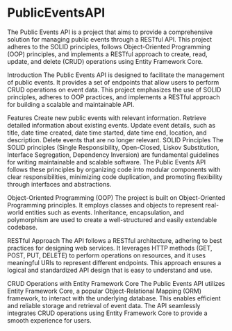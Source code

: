 # PublicEventsAPI
The Public Events API is a project that aims to provide a comprehensive solution for managing public events through a RESTful API. This project adheres to the SOLID principles, follows Object-Oriented Programming (OOP) principles, and implements a RESTful approach to create, read, update, and delete (CRUD) operations using Entity Framework Core.

Introduction
The Public Events API is designed to facilitate the management of public events. It provides a set of endpoints that allow users to perform CRUD operations on event data. This project emphasizes the use of SOLID principles, adheres to OOP practices, and implements a RESTful approach for building a scalable and maintainable API.

Features
Create new public events with relevant information.
Retrieve detailed information about existing events.
Update event details, such as title, date time created, date time started, date time end, location, and description.
Delete events that are no longer relevant.
SOLID Principles
The SOLID principles (Single Responsibility, Open-Closed, Liskov Substitution, Interface Segregation, Dependency Inversion) are fundamental guidelines for writing maintainable and scalable software. The Public Events API follows these principles by organizing code into modular components with clear responsibilities, minimizing code duplication, and promoting flexibility through interfaces and abstractions.

Object-Oriented Programming (OOP)
The project is built on Object-Oriented Programming principles. It employs classes and objects to represent real-world entities such as events. Inheritance, encapsulation, and polymorphism are used to create a well-structured and easily extendable codebase.

RESTful Approach
The API follows a RESTful architecture, adhering to best practices for designing web services. It leverages HTTP methods (GET, POST, PUT, DELETE) to perform operations on resources, and it uses meaningful URIs to represent different endpoints. This approach ensures a logical and standardized API design that is easy to understand and use.

CRUD Operations with Entity Framework Core
The Public Events API utilizes Entity Framework Core, a popular Object-Relational Mapping (ORM) framework, to interact with the underlying database. This enables efficient and reliable storage and retrieval of event data. The API seamlessly integrates CRUD operations using Entity Framework Core to provide a smooth experience for users.
